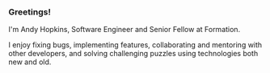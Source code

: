 ### Greetings!

I'm Andy Hopkins, Software Engineer and Senior Fellow at Formation.

I enjoy fixing bugs, implementing features, collaborating and mentoring with other developers, and solving challenging puzzles using technologies both new and old.
